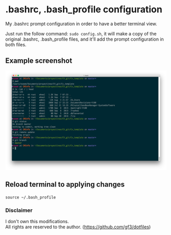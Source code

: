 # .bashrc, .bash_profile configuration  
My .bashrc prompt configuration in order to have a better terminal view.

Just run the follow command: ```sudo config.sh```, it will make a copy of the original .bashrc, .bash_profile files, and it'll add the prompt configuration in both files.
## Example screenshot 
![CV Preview](./screenshot.png)

## Reload terminal to applying changes
```source ~/.bash_profile```

### Disclaimer
I don't own this modifications.  
All rights are reserved to the author.
(https://github.com/gf3/dotfiles)
